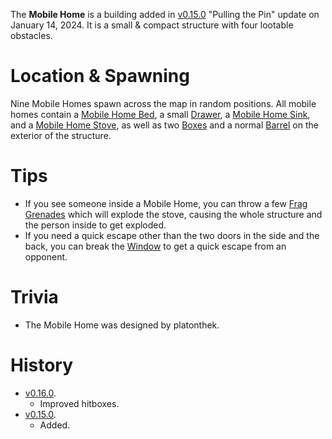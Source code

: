 The **Mobile Home** is a building added in [v0.15.0](https://github.com/HasangerGames/suroi/releases/tag/v0.15.0) "Pulling the Pin" update on January 14, 2024. It is a small & compact structure with four lootable obstacles.

# Location & Spawning

Nine Mobile Homes spawn across the map in random positions. All mobile homes contain a [Mobile Home Bed](/obstacles/mobile_home_bed), a small [Drawer](/obstacles/drawers), a [Mobile Home Sink](/obstacles/mobile_home_sink), and a [Mobile Home Stove](/obstacles/mobile_home_stove), as well as two [Boxes](/obstacles/box) and a normal [Barrel](/obstacles/barrels) on the exterior of the structure.

# Tips

 - If you see someone inside a Mobile Home, you can throw a few [Frag Grenades](/weapons/throwables/frag_grenade) which will explode the stove, causing the whole structure and the person inside to get exploded.
 - If you need a quick escape other than the two doors in the side and the back, you can break the [Window](/obstacles/mobile_home_window) to get a quick escape from an opponent.

 # Trivia

- The Mobile Home was designed by platonthek.

 # History

- [v0.16.0](https://github.com/HasangerGames/suroi/releases/tag/v0.16.0).
  - Improved hitboxes.
- [v0.15.0](https://github.com/HasangerGames/suroi/releases/tag/v0.15.0).
  - Added.